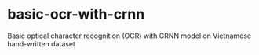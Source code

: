 # basic-ocr-with-crnn
Basic optical character recognition (OCR) with CRNN model on Vietnamese hand-written dataset
